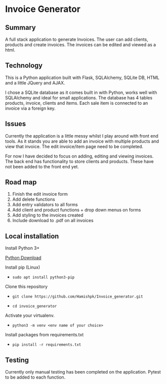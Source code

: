 # Invoice Generator

## Summary

A full stack application to generate Invoices. The user can add clients, products and create invoices. The invoices can be edited and viewed as a html.

## Technology

This is a Python application built with Flask, SQLAlchemy, SQLite DB, HTML and a little JQuery and AJAX.

I chose a SQLite database as it comes built in with Python, works well with SQLAlchemy and ideal for small applications. The database has 4 tables products, invoice, clients and items. Each sale item is connected to an invoice via a foreign key.

## Issues

Currently the application is a little messy whilst I play around with front end tools. As it stands you are able to add an invoice with multiple products and view that invoice. The edit invoice/item page need to be completed.

For now I have decided to focus on adding, editing and viewing invoices. The back end has functionality to store clients and products. These have not been added to the front end yet.

## Road map

1. Finish the edit invoice form
2. Add delete functions
3. Add entry validators to all forms
4. Add client and product functions + drop down menus on forms
5. Add styling to the invoices created
6. Include download to .pdf on all invoices

## Local installation

Install Python 3+

[Python Download](https://www.python.org/downloads/)

Install pip (Linux)

* `sudo apt install python3-pip`

Clone this repository

* `git clone https://github.com/Hamishpk/Invoice_generator.git`

* `cd invoice_generator`

Activate your virtualenv.

* `python3 -m venv <env name of your choice>`

Install packages from requirements.txt

* `pip install -r requirements.txt`


## Testing

Currently only manual testing has been completed on the application. Pytest to be added to each function.
